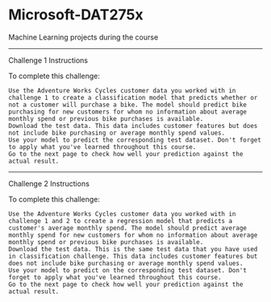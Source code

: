 # Microsoft-DAT275x

Machine Learning projects during the course

--------------------------------------------------------------



Challenge 1 Instructions

To complete this challenge:

    Use the Adventure Works Cycles customer data you worked with in challenge 1 to create a classification model that predicts whether or not a customer will purchase a bike. The model should predict bike purchasing for new customers for whom no information about average monthly spend or previous bike purchases is available.
    Download the test data. This data includes customer features but does not include bike purchasing or average monthly spend values.
    Use your model to predict the corresponding test dataset. Don't forget to apply what you've learned throughout this course.
    Go to the next page to check how well your prediction against the actual result.

---------------------------------------------------------------

Challenge 2 Instructions 

To complete this challenge:

    Use the Adventure Works Cycles customer data you worked with in challenge 1 and 2 to create a regression model that predicts a customer's average monthly spend. The model should predict average monthly spend for new customers for whom no information about average monthly spend or previous bike purchases is available.
    Download the test data. This is the same test data that you have used in classification challenge. This data includes customer features but does not include bike purchasing or average monthly spend values.
    Use your model to predict on the corresponding test dataset. Don't forget to apply what you've learned throughout this course.
    Go to the next page to check how well your prediction against the actual result.
